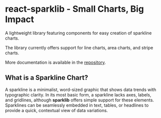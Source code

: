 # react-sparklib - Small Charts, Big Impact

A lightweight library featuring components for easy creation of sparkline charts.

The library currently offers support for line charts, area charts, and stripe charts.

More documentation is available in the [repository](https://github.com/TobyBackstrom/sparklib).

## What is a Sparkline Chart?

A sparkline is a minimalist, word-sized graphic that shows data trends with typographic clarity. In its most basic form, a sparkline lacks axes, labels, and gridlines, although **sparklib** offers simple support for these elements. Sparklines can be seamlessly embedded in text, tables, or headlines to provide a quick, contextual view of data variations.
